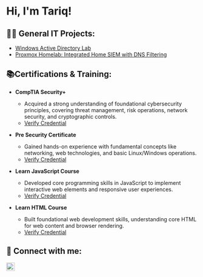 <h1>Hi, I'm Tariq!</h1>

<h2>👨‍💻 General IT Projects:</h2>

  - [Windows Active Directory Lab](https://github.com/treiqo/Windows-Active-Directory-Lab/tree/main)
  - [Proxmox Homelab: Integrated Home SIEM with DNS Filtering](https://github.com/treiqo/proxmox-siem/tree/main)

<h2>📚Certifications & Training:</h2>

* **CompTIA Security+**
    * Acquired a strong understanding of foundational cybersecurity principles, covering threat management, risk operations, network security, and cryptographic controls.
    * [Verify Credential](https://www.credly.com/badges/aa3dd691-7934-43bb-ba4b-5387047ae409/linked_in_profile)

* **Pre Security Certificate**
    * Gained hands-on experience with fundamental concepts like networking, web technologies, and basic Linux/Windows operations.
    * [Verify Credential](https://tryhackme-certificates.s3-eu-west-1.amazonaws.com/THM-KBZ6CUZFAQ.pdf)

* **Learn JavaScript Course**
    * Developed core programming skills in JavaScript to implement interactive web elements and responsive user experiences.
    * [Verify Credential](https://www.codecademy.com/profiles/iigump/certificates/705dcb15de0da4dd9d9fc4f3274b430e)

* **Learn HTML Course**
    * Built foundational web development skills, understanding core HTML for web content and browser rendering.
    * [Verify Credential](https://www.codecademy.com/profiles/iigump/certificates/9eb0741e5ebef1f9f58a53bfac67d3a7)
<h2> 📲 Connect with me:</h2>

[<img align="left" alt="TariqWilliams | LinkedIn" width="22px" src="https://cdn.jsdelivr.net/npm/simple-icons@v3/icons/linkedin.svg" />][linkedin]

[linkedin]: https://www.linkedin.com/in/tariq-williams-256bb0264/
